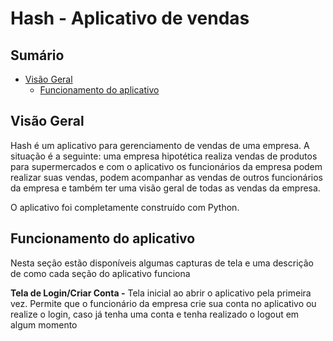 # Hash - Aplicativo de vendas

## Sumário
- [Visão Geral](#visão-geral)
  - [Funcionamento do aplicativo](#funcionamento-do-aplicativo)

## Visão Geral

Hash é um aplicativo para gerenciamento de vendas de uma empresa. A situação é a seguinte: uma empresa hipotética realiza vendas de produtos para supermercados e com o aplicativo os funcionários da empresa podem realizar suas vendas, podem acompanhar as vendas de outros funcionários da empresa e também ter uma visão geral de todas as vendas da empresa. 

O aplicativo foi completamente construído com Python.

## Funcionamento do aplicativo

Nesta seção estão disponíveis algumas capturas de tela e uma descrição de como cada seção do aplicativo funciona

**Tela de Login/Criar Conta -** Tela inicial ao abrir o aplicativo pela primeira vez. Permite que o funcionário da empresa crie sua conta no aplicativo ou realize o login, caso já tenha uma conta e tenha realizado o logout em algum momento





